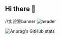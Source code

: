 ## Hi there 👋

<!--
**ir-st/ir-st** is a ✨ _special_ ✨ repository because its `README.md` (this file) appears on your GitHub profile.

Here are some ideas to get you started:

- 🔭 I’m currently working on ...
- 🌱 I’m currently learning ...
- 👯 I’m looking to collaborate on ...
- 🤔 I’m looking for help with ...
- 💬 Ask me about ...
- 📫 How to reach me: ...
- 😄 Pronouns: ...
- ⚡ Fun fact: ...
-->
//实验室banner
![header](https://capsule-render.vercel.app/api?type=waving&height=300&color=gradient&text=Input%20text)

![Anurag's GitHub stats](https://github-readme-stats.vercel.app/api?username=ir-st)
<!-- 用户评级-->



